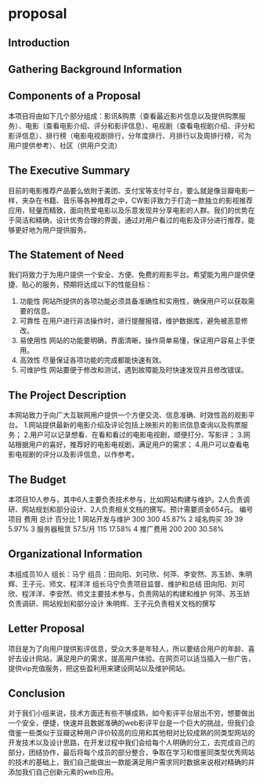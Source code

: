 # proposal

## Introduction

## Gathering Background Information

## Components of a Proposal
本项目将由如下几个部分组成：影讯&购票（查看最近影片信息以及提供购票服务）、电影（查看电影介绍、评分和影评信息）、电视剧（查看电视剧介绍、评分和影评信息）、排行榜（电影电视剧排行，分年度排行、月排行以及周排行榜，可为用户提供参考）、社区（供用户交流）

## The Executive Summary
目前的电影推荐产品要么依附于美团、支付宝等支付平台，要么就是像豆瓣电影一样，夹杂在书籍、音乐等各种推荐之中，CW影评致力于打造一款独立的影视推荐应用，轻量而精致，面向热爱电影以及乐意发现并分享电影的人群。我们的优势在于简洁和精确，设计优秀合理的界面，通过对用户看过的电影及评分进行推荐，能够更好地为用户提供服务。

## The Statement of Need
我们将致力于为用户提供一个安全、方便、免费的观影平台。希望能为用户提供便捷、贴心的服务，预期将达成以下的性能目标：
1.	功能性
网站所提供的各项功能必须具备准确性和实用性，确保用户可以获取需要的信息。
2.	可靠性
在用户进行非法操作时，进行提醒报错，维护数据库，避免被恶意修改。
3.	易使用性
网站的功能要明确，界面清晰，操作简单易懂，保证用户容易上手使用。
4.	高效性
尽量保证各项功能的完成都能快速有效。
5.	可维护性
网站要便于修改和测试，遇到故障能及时快速发现并且修改错误。

## The Project Description
本网站致力于向广大互联网用户提供一个方便交流、信息准确、时效性高的观影平台。
1.网站提供最新的电影介绍及评论包括上映影片的影讯信息查询以及购票服务；
2.用户可以记录想看、在看和看过的电影电视剧，顺便打分、写影评；
3.网站根据用户的喜好，推荐好的电影电视剧，满足用户的需求；
4.用户可以查看电影电视剧的评分以及影评信息，以作参考。

## The Budget
本项目10人参与，其中6人主要负责技术参与，比如网站构建与维护。2人负责调研、网站规划和部分设计、2人负责相关文档的撰写。预计需要资金654元。
编号	         项目	        费用	       总计	       百分比
1	         网站开发与维护	  300	        300	       45.87%
2	           域名购买	       39	         39	        5.97%
3	          服务器租赁	     57.5/月	     115	      17.58%
4	           推广费用	      200	        200	        30.58%

## Organizational Information
本组成员10人
组长：马宁
组员：田向阳、刘可欣、何萍、李安然、苏玉娇、朱明辉、王子元、师文、程洋洋
组长马宁负责项目监督、维护和总结
田向阳、刘可欣、程洋洋、李安然、师文主要技术参与，负责网站的构建和维护
何萍、苏玉娇负责调研、网站规划和部分设计
朱明辉、王子元负责相关文档的撰写

## Letter Proposal
项目是为了向用户提供影评信息，受众大多是年轻人，所以要结合用户的年龄、喜好去设计网站，满足用户的需求，提高用户体验。在网页可以适当插入一些广告，提供vip充值服务，把这些盈利用来建设网站以及维护网站。
## Conclusion
对于我们小组来说，技术方面还有些不够成熟，如今影评平台层出不穷，想要做出一个安全，便捷，快速并且数据准确的web影评平台是一个巨大的挑战，但我们会借鉴一些类似于豆瓣这种用户评价较高的应用和其他相对比较成熟的同类型网站的开发技术以及设计思路，在开发过程中我们会给每个人明确的分工，去完成自己的部分，团结协作，最后将每个成员的部分整合，争取在学习和借鉴同类型优秀网站的技术的基础上，我们自己能做出一款能满足用户需求同时数据来说相对精确的并添加我们自己创新元素的web应用。
